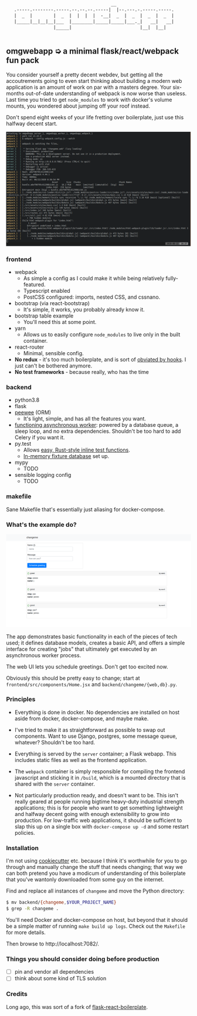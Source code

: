 ```
                                        __                      
   .-----.--------.-----.--.--.--.-----|  |--.---.-.-----.-----.
   |  _  |        |  _  |  |  |  |  -__|  _  |  _  |  _  |  _  |
   |_____|__|__|__|___  |________|_____|_____|___._|   __|   __|
                  |_____|                          |__|  |__|   
                                                                
```

## omgwebapp ➭ a minimal flask/react/webpack fun pack


You consider yourself a pretty decent webdev, but getting all the accoutrements going
to even start thinking about building a modern web application is an amount of work on
par with a masters degree. Your six-months out-of-date understanding of webpack is now
worse than useless. Last time you tried to get `node_modules` to work with docker's
volume mounts, you wondered about jumping off your roof instead. 

Don't spend eight weeks of your life fretting over boilerplate, just use this halfway
decent start.

![if you lived here you'd be home by now](assets/console.png)

### frontend 

- webpack
  - As simple a config as I could make it while being relatively fully-featured.
  - Typescript enabled
  - PostCSS configured: imports, nested CSS, and cssnano.
- bootstrap (via react-bootstrap)
  - It's simple, it works, you probably already know it.
- bootstrap table example
  - You'll need this at some point.
- yarn
  - Allows us to easily configure `node_modules` to live only in the built container.
- react-router
  - Minimal, sensible config.
- **No redux** - it's too much boilerplate, and is sort of
  [obviated by hooks](https://blog.logrocket.com/use-hooks-and-context-not-react-and-redux/). 
  I just can't be bothered anymore.
- **No test frameworks** - because really, who has the time

### backend

- python3.8
- flask
- [peewee](http://docs.peewee-orm.com/en/latest/peewee/) (ORM)
  - It's light, simple, and has all the features you want.
- [functioning asynchronous
  worker](https://github.com/jamesob/omgwebapp/blob/master/backend/changeme/worker.py):
  powered by a database queue, a sleep loop, and
  no extra dependencies. Shouldn't be too hard to add Celery if you want it.
- py.test
  - Allows [easy, Rust-style inline test functions](https://github.com/jamesob/omgwebapp/commit/cfc04617c0dffabcae0c1edde4a7cc3417204651#diff-7002a6dda08096d34c21a6f182274de1R89-R122).
  - [In-memory fixture
    database](https://github.com/jamesob/omgwebapp/commit/cfc04617c0dffabcae0c1edde4a7cc3417204651#diff-a7c56826844ee9ea851d1b5fe95e6413R7-R17) set up.
- mypy
  - TODO
- sensible logging config
  - TODO

### makefile

Sane Makefile that's essentially just aliasing for docker-compose.


### What's the example do?

![here it is](assets/screenshot.png)

The app demonstrates basic functionality in each of the pieces of tech used; it defines
database models, creates a basic API, and offers a simple interface for creating "jobs"
that ultimately get executed by an asynchronous worker process.

The web UI lets you schedule greetings. Don't get too excited now.

Obviously this should be pretty easy to change; start at
`frontend/src/components/Home.jsx` and `backend/changeme/{web,db}.py`.

### Principles

- Everything is done in docker. No dependencies are installed on host aside from 
  docker, docker-compose, and maybe make.

- I've tried to make it as straightforward as possible to swap out components. Want to
  use Django, postgres, some message queue, whatever? Shouldn't be too hard.

- Everything is served by the `server` container; a Flask webapp. This includes static
  files as well as the frontend application.

- The `webpack` container is simply responsible for compiling the frontend javascript
  and sticking it in `/build`, which is a mounted directory that is shared with the
  `server` container.

- Not particularly production ready, and doesn't want to be. 
  This isn't really geared at people running bigtime
  heavy-duty industrial strength applications; this is for people who want to get
  something lightweight and halfway decent going with enough extensibility to grow
  into production. For low-traffic web applications, it should be sufficient to slap
  this up on a single box with `docker-compose up -d` and some restart policies.

### Installation
 
I'm not using [cookiecutter](https://github.com/cookiecutter/cookiecutter) etc. because
I think it's worthwhile for you to go through and manually change the stuff that needs
changing; that way we can both pretend you have a modicum of understanding of this
boilerplate that you've wantonly downloaded from some guy on the internet.
 
Find and replace all instances of `changeme` and move the Python directory:
```sh
$ mv backend/{changeme,$YOUR_PROJECT_NAME}
$ grep -R changeme .
```

You'll need Docker and docker-compose on host, but beyond that it should be a simple
matter of running `make build up logs`. Check out the `Makefile` for more
details.

Then browse to http://localhost:7082/.

### Things you should consider doing before production

- [ ] pin and vendor all dependencies
- [ ] think about some kind of TLS solution

### Credits

Long ago, this was sort of a fork of
[flask-react-boilerplate](https://github.com/YaleDHLab/flask-react-boilerplate).
